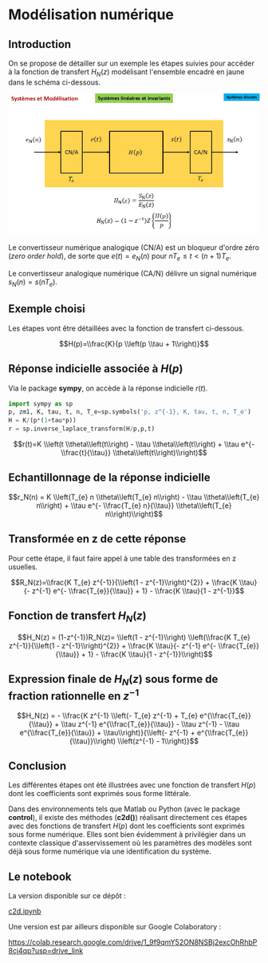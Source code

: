# Modélisation numérique

## Introduction

On se propose de détailler sur un exemple les  étapes suivies pour accéder à la fonction de transfert $H_N(z)$ modélisant l'ensemble encadré en jaune dans le schéma ci-dessous.

![](csd_1a_pr.jpg)

Le convertisseur numérique analogique (CN/A) est un bloqueur d'ordre zéro (_zero order hold_), de sorte que $e(t)=e_N(n)$ pour $nT_e \leq t \lt (n+1)T_e$.

Le convertisseur analogique numérique (CA/N) délivre un signal numérique $s_N(n)=s(nT_e)$.

## Exemple choisi

Les étapes vont être détaillées avec la fonction de transfert ci-dessous.

$$H(p)=\\frac{K}{p \\left(p \\tau + 1\\right)}$$

## Réponse indicielle associée à $H(p)$

Via le package **sympy**, on accède à la réponse indicielle $r(t)$.

```python
import sympy as sp
p, zm1, K, tau, t, n, T_e=sp.symbols('p, z^{-1}, K, tau, t, n, T_e')
H = K/(p*(1+tau*p))
r = sp.inverse_laplace_transform(H/p,p,t)
```

$$r(t)=K \\left(t \\theta\\left(t\\right) - \\tau \\theta\\left(t\\right) + \\tau e^{- \\frac{t}{\\tau}} \\theta\\left(t\\right)\\right)$$

## Echantillonnage de la réponse indicielle

$$r_N(n) = K \\left(T_{e} n \\theta\\left(T_{e} n\\right) - \\tau \\theta\\left(T_{e} n\\right) + \\tau e^{- \\frac{T_{e} n}{\\tau}} \\theta\\left(T_{e} n\\right)\\right)$$

## Transformée en z de cette réponse

Pour cette étape, il faut faire appel à une table des transformées en z usuelles.

$$R_N(z)=\\frac{K T_{e} z^{-1}}{\\left(1 - z^{-1}\\right)^{2}} + \\frac{K \\tau}{- z^{-1} e^{- \\frac{T_{e}}{\\tau}} + 1} - \\frac{K \\tau}{1 - z^{-1}}$$

## Fonction de transfert $H_N(z)$

$$H_N(z) = (1-z^{-1})R_N(z)= \\left(1 - z^{-1}\\right) \\left(\\frac{K T_{e} z^{-1}}{\\left(1 - z^{-1}\\right)^{2}} + \\frac{K \\tau}{- z^{-1} e^{- \\frac{T_{e}}{\\tau}} + 1} - \\frac{K \\tau}{1 - z^{-1}}\\right)$$

## Expression finale de $H_N(z)$ sous forme de fraction rationnelle en $z^{-1}$

$$H_N(z) = - \\frac{K z^{-1} \\left(- T_{e} z^{-1} + T_{e} e^{\\frac{T_{e}}{\\tau}} + \\tau z^{-1} e^{\\frac{T_{e}}{\\tau}} - \\tau z^{-1} - \\tau e^{\\frac{T_{e}}{\\tau}} + \\tau\\right)}{\\left(- z^{-1} + e^{\\frac{T_{e}}{\\tau}}\\right) \\left(z^{-1} - 1\\right)}$$

## Conclusion

Les différentes étapes ont été illustrées avec une fonction de transfert $H(p)$ dont les coefficients sont exprimés sous forme littérale.

Dans des environnements tels que Matlab ou Python (avec le package **control**), il existe des méthodes (**c2d()**) réalisant directement ces étapes avec des fonctions de transfert $H(p)$ dont les coefficients sont exprimés sous forme numérique. Elles sont bien évidemment à privilégier dans un contexte classique d'asservissement où les paramètres des modèles sont déjà sous forme numérique via une identification du système. 

## Le notebook

La version disponible sur ce dépôt :

[c2d.ipynb](c2d.ipynb)

Une version est par ailleurs disponible sur Google Colaboratory :

https://colab.research.google.com/drive/1_9f9qmY52ON8NSBj2excOhRhbP8cj4qp?usp=drive_link

